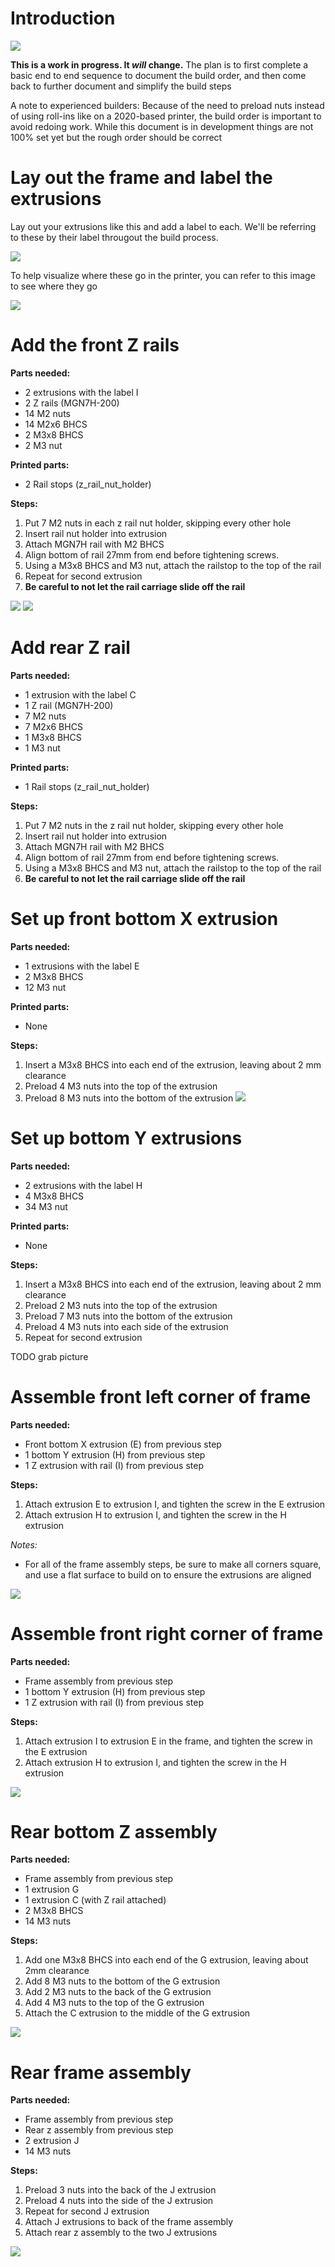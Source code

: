 # Introduction

![](/images/whole_printer_small.png)    


**This is a work in progress. It *will* change.** The plan is to first complete a basic end to end sequence to document the build order, and then come back to further document and simplify the build steps

A note to experienced builders: Because of the need to preload nuts instead of using roll-ins like on a 2020-based printer, the build order is important to avoid redoing work. While this document is in development things are not 100% set yet but the rough order should be correct


# Lay out the frame and label the extrusions

Lay out your extrusions like this and add a label to each. We'll be referring to these by their label througout the build process.

![](images/frame_labels.png)

To help visualize where these go in the printer, you can refer to this image to see where they go

![](images/extrusion_map.png)


# Add the front Z rails

**Parts needed:**
* 2 extrusions with the label I
* 2 Z rails (MGN7H-200)
* 14 M2 nuts
* 14 M2x6 BHCS
* 2 M3x8 BHCS
* 2 M3 nut
  
**Printed parts:**
* 2 Rail stops (z_rail_nut_holder)

**Steps:**

1. Put 7 M2 nuts in each z rail nut holder, skipping every other hole
2. Insert rail nut holder into extrusion
3. Attach MGN7H rail with M2 BHCS
4. Align bottom of rail 27mm from end before tightening screws. 
5. Using a M3x8 BHCS and M3 nut, attach the railstop to the top of the rail
6. Repeat for second extrusion
7. **Be careful to not let the rail carriage slide off the rail**

![](images/z_rail_to_front_extrusion.png)
![](images/z_rail_bottom_clearance.png)




# Add rear Z rail

**Parts needed:**
* 1 extrusion with the label C
* 1 Z rail (MGN7H-200)
* 7 M2 nuts
* 7 M2x6 BHCS
* 1 M3x8 BHCS
* 1 M3 nut
  
**Printed parts:**
* 1 Rail stops (z_rail_nut_holder)

**Steps:**

1. Put 7 M2 nuts in the z rail nut holder, skipping every other hole
2. Insert rail nut holder into extrusion
3. Attach MGN7H rail with M2 BHCS
4. Align bottom of rail 27mm from end before tightening screws. 
5. Using a M3x8 BHCS and M3 nut, attach the railstop to the top of the rail
7. **Be careful to not let the rail carriage slide off the rail**






# Set up front bottom X extrusion


**Parts needed:**
* 1 extrusions with the label E
* 2 M3x8 BHCS
* 12 M3 nut
  
**Printed parts:**
* None

**Steps:**

1. Insert a M3x8 BHCS into each end of the extrusion, leaving about 2 mm clearance
2. Preload 4 M3 nuts into the top of the extrusion
3. Preload 8 M3 nuts into the bottom of the extrusion
![](images/front_bottom_x_preloads.png)




# Set up bottom Y extrusions


**Parts needed:**
* 2 extrusions with the label H
* 4 M3x8 BHCS
* 34 M3 nut
  
**Printed parts:**
* None

**Steps:**

1. Insert a M3x8 BHCS into each end of the extrusion, leaving about 2 mm clearance
2. Preload 2 M3 nuts into the top of the extrusion
3. Preload 7 M3 nuts into the bottom of the extrusion
4. Preload 4 M3 nuts into each side of the extrusion
5. Repeat for second extrusion

TODO grab picture



# Assemble front left corner of frame 

**Parts needed:**
* Front bottom X extrusion (E) from previous step
* 1 bottom Y extrusion (H) from previous step
* 1 Z extrusion with rail (I) from previous step

**Steps:**
1. Attach extrusion E to extrusion I, and tighten the screw in the E extrusion
1. Attach extrusion H to extrusion I, and tighten the screw in the H extrusion

*Notes:*
* For all of the frame assembly steps, be sure to make all corners square, and use a flat surface to build on to ensure the extrusions are aligned

![](images/front_left_assembly.png)




# Assemble front right corner of frame 

**Parts needed:**
* Frame assembly from previous step
* 1 bottom Y extrusion (H) from previous step
* 1 Z extrusion with rail (I) from previous step

**Steps:**
1. Attach extrusion I to extrusion E in the frame, and tighten the screw in the E extrusion
1. Attach extrusion H to extrusion I, and tighten the screw in the H extrusion

![](images/front_right_assembly.png)



# Rear bottom Z assembly 

**Parts needed:**
* Frame assembly from previous step
* 1 extrusion G
* 1 extrusion C (with Z rail attached)
* 2 M3x8 BHCS
* 14 M3 nuts 
  
**Steps:**
1. Add one M3x8 BHCS into each end of the G extrusion, leaving about 2mm clearance 
2. Add 8 M3 nuts to the bottom of the G extrusion
3. Add 2 M3 nuts to the back of the G extrusion
4. Add 4 M3 nuts to the top of the G extrusion
5. Attach the C extrusion to the middle of the G extrusion
   
![](images/rear_z_assembly.png)



# Rear frame assembly 

**Parts needed:**
* Frame assembly from previous step
* Rear z assembly from previous step
* 2 extrusion J
* 14 M3 nuts 

**Steps:**
1. Preload 3 nuts into the back of the J extrusion
2. Preload 4 nuts into the side of the J extrusion
3. Repeat for second J extrusion
4. Attach J extrusions to back of the frame assembly 
5. Attach rear z assembly to the two J extrusions

![](images/bottom_frame_assembly.png)
